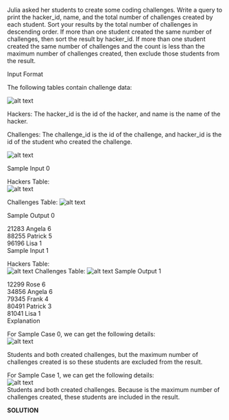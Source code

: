 Julia asked her students to create some coding challenges. Write a query to print the hacker_id, name, and the total number of challenges created by each student. Sort your results by the total number of challenges in descending order. If more than one student created the same number of challenges, then sort the result by hacker_id. If more than one student created the same number of challenges and the count is less than the maximum number of challenges created, then exclude those students from the result.  

Input Format  

The following tables contain challenge data:  

![alt text](https://s3.amazonaws.com/hr-challenge-images/19506/1458521004-cb4c077dd3-ScreenShot2016-03-21at6.06.54AM.png)

Hackers: The hacker_id is the id of the hacker, and name is the name of the hacker.   

Challenges: The challenge_id is the id of the challenge, and hacker_id is the id of the student who created the challenge.   

![alt text](https://s3.amazonaws.com/hr-challenge-images/19506/1458521079-549341d9ec-ScreenShot2016-03-21at6.07.03AM.png)  

Sample Input 0

Hackers Table:  
![alt text](https://s3.amazonaws.com/hr-challenge-images/19506/1458521384-34c6866dae-ScreenShot2016-03-21at6.07.15AM.png)

Challenges Table: 
![alt text](https://s3.amazonaws.com/hr-challenge-images/19506/1458521410-befa8e1cd9-ScreenShot2016-03-21at6.07.25AM.png)

Sample Output 0  

21283 Angela 6  
88255 Patrick 5  
96196 Lisa 1  
Sample Input 1  

Hackers Table:  
![alt text](https://s3.amazonaws.com/hr-challenge-images/19506/1458521469-87036deea3-ScreenShot2016-03-21at6.07.48AM.png)
Challenges Table: 
![alt text](https://s3.amazonaws.com/hr-challenge-images/19506/1458521490-358215cf0b-ScreenShot2016-03-21at6.07.58AM.png)
Sample Output 1  

12299 Rose 6  
34856 Angela 6  
79345 Frank 4  
80491 Patrick 3  
81041 Lisa 1  
Explanation  

For Sample Case 0, we can get the following details:   
![alt text](https://s3.amazonaws.com/hr-challenge-images/19506/1458521677-fd04c384c0-ScreenShot2016-03-21at6.07.38AM.png)  

Students  and  both created  challenges, but the maximum number of challenges created is  so these students are excluded from the result.  

For Sample Case 1, we can get the following details:  
![alt text](https://s3.amazonaws.com/hr-challenge-images/19506/1458521836-24039e7523-ScreenShot2016-03-21at6.08.08AM.png)  
Students  and  both created  challenges. Because  is the maximum number of challenges created, these students are included in the result.  

**SOLUTION**
````sql
````
